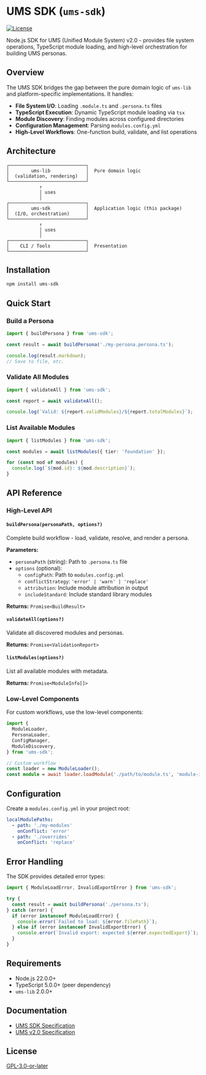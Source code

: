 # UMS SDK (`ums-sdk`)

[![License](https://img.shields.io/npm/l/ums-sdk.svg)](https://github.com/synthable/copilot-instructions-cli/blob/main/LICENSE)

Node.js SDK for UMS (Unified Module System) v2.0 - provides file system operations, TypeScript module loading, and high-level orchestration for building UMS personas.

## Overview

The UMS SDK bridges the gap between the pure domain logic of `ums-lib` and platform-specific implementations. It handles:

- **File System I/O**: Loading `.module.ts` and `.persona.ts` files
- **TypeScript Execution**: Dynamic TypeScript module loading via `tsx`
- **Module Discovery**: Finding modules across configured directories
- **Configuration Management**: Parsing `modules.config.yml`
- **High-Level Workflows**: One-function build, validate, and list operations

## Architecture

```
┌────────────────────────────┐
│        ums-lib             │  Pure domain logic
│  (validation, rendering)   │
└────────────────────────────┘
            ↑
            │ uses
            │
┌────────────────────────────┐
│        ums-sdk             │  Application logic (this package)
│  (I/O, orchestration)      │
└────────────────────────────┘
            ↑
            │ uses
            │
┌────────────────────────────┐
│    CLI / Tools             │  Presentation
└────────────────────────────┘
```

## Installation

```bash
npm install ums-sdk
```

## Quick Start

### Build a Persona

```typescript
import { buildPersona } from 'ums-sdk';

const result = await buildPersona('./my-persona.persona.ts');

console.log(result.markdown);
// Save to file, etc.
```

### Validate All Modules

```typescript
import { validateAll } from 'ums-sdk';

const report = await validateAll();

console.log(`Valid: ${report.validModules}/${report.totalModules}`);
```

### List Available Modules

```typescript
import { listModules } from 'ums-sdk';

const modules = await listModules({ tier: 'foundation' });

for (const mod of modules) {
  console.log(`${mod.id}: ${mod.description}`);
}
```

## API Reference

### High-Level API

#### `buildPersona(personaPath, options?)`

Complete build workflow - load, validate, resolve, and render a persona.

**Parameters:**

- `personaPath` (string): Path to `.persona.ts` file
- `options` (optional):
  - `configPath`: Path to `modules.config.yml`
  - `conflictStrategy`: `'error' | 'warn' | 'replace'`
  - `attribution`: Include module attribution in output
  - `includeStandard`: Include standard library modules

**Returns:** `Promise<BuildResult>`

#### `validateAll(options?)`

Validate all discovered modules and personas.

**Returns:** `Promise<ValidationReport>`

#### `listModules(options?)`

List all available modules with metadata.

**Returns:** `Promise<ModuleInfo[]>`

### Low-Level Components

For custom workflows, use the low-level components:

```typescript
import {
  ModuleLoader,
  PersonaLoader,
  ConfigManager,
  ModuleDiscovery,
} from 'ums-sdk';

// Custom workflow
const loader = new ModuleLoader();
const module = await loader.loadModule('./path/to/module.ts', 'module-id');
```

## Configuration

Create a `modules.config.yml` in your project root:

```yaml
localModulePaths:
  - path: './my-modules'
    onConflict: 'error'
  - path: './overrides'
    onConflict: 'replace'
```

## Error Handling

The SDK provides detailed error types:

```typescript
import { ModuleLoadError, InvalidExportError } from 'ums-sdk';

try {
  const result = await buildPersona('./persona.ts');
} catch (error) {
  if (error instanceof ModuleLoadError) {
    console.error(`Failed to load: ${error.filePath}`);
  } else if (error instanceof InvalidExportError) {
    console.error(`Invalid export: expected ${error.expectedExport}`);
  }
}
```

## Requirements

- Node.js 22.0.0+
- TypeScript 5.0.0+ (peer dependency)
- `ums-lib` 2.0.0+

## Documentation

- [UMS SDK Specification](../../docs/spec/ums_sdk_v1_spec.md)
- [UMS v2.0 Specification](../../docs/spec/unified_module_system_v2_spec.md)

## License

[GPL-3.0-or-later](https://github.com/synthable/copilot-instructions-cli/blob/main/LICENSE)
